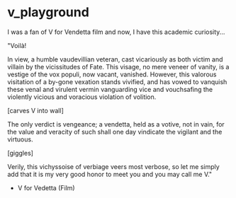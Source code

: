# v_playground
I was a fan of V for Vendetta film and now, I have this academic curiosity...

"Voilà!

In view, a humble vaudevillian veteran, cast vicariously as both victim and villain by the vicissitudes of Fate. This visage, no mere veneer of vanity, is a vestige of the vox populi, now vacant, vanished. However, this valorous visitation of a by-gone vexation stands vivified, and has vowed to vanquish these venal and virulent vermin vanguarding vice and vouchsafing the violently vicious and voracious violation of volition.

[carves V into wall]

The only verdict is vengeance; a vendetta, held as a votive, not in vain, for the value and veracity of such shall one day vindicate the vigilant and the virtuous.

[giggles]

Verily, this vichyssoise of verbiage veers most verbose, so let me simply add that it is my very good honor to meet you and you may call me V."

- V for Vedetta (Film)